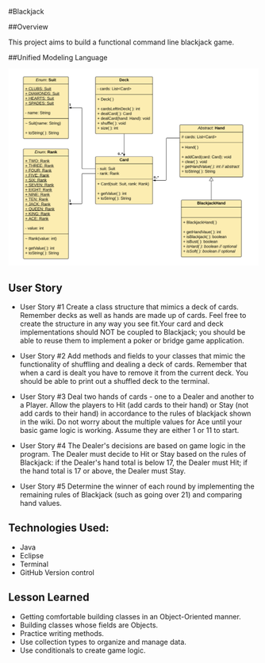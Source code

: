 #Blackjack
	
##Overview
	
This project aims to build a functional command line blackjack game. 

##Unified Modeling Language
	
![UML](UML.png)

## User Story

* User Story #1
Create a class structure that mimics a deck of cards. Remember decks as well as hands are made up of cards. Feel free to create the structure in any way you see fit.Your card and deck implementations should NOT be coupled to Blackjack; you should be able to reuse them to implement a poker or bridge game application.

* User Story #2
Add methods and fields to your classes that mimic the functionality of shuffling and dealing a deck of cards. Remember that when a card is dealt you have to remove it from the current deck. You should be able to print out a shuffled deck to the terminal.

* User Story #3
Deal two hands of cards - one to a Dealer and another to a Player. Allow the players to Hit (add cards to their hand) or Stay (not add cards to their hand) in accordance to the rules of blackjack shown in the wiki. Do not worry about the multiple values for Ace until your basic game logic is working. Assume they are either 1 or 11 to start.

* User Story #4
The Dealer's decisions are based on game logic in the program. The Dealer must decide to Hit or Stay based on the rules of Blackjack: if the Dealer's hand total is below 17, the Dealer must Hit; if the hand total is 17 or above, the Dealer must Stay.

* User Story #5
Determine the winner of each round by implementing the remaining rules of Blackjack (such as going over 21) and comparing hand values.

## Technologies Used:
* Java
* Eclipse
* Terminal
* GitHub Version control

## Lesson Learned
* Getting comfortable building classes in an Object-Oriented manner.
* Building classes whose fields are Objects.
* Practice writing methods.
* Use collection types to organize and manage data.
* Use conditionals to create game logic.
